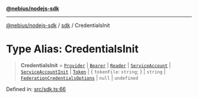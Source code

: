 [**@nebius/nodejs-sdk**](../../README.md)

---

[@nebius/nodejs-sdk](../../README.md) / [sdk](../README.md) / CredentialsInit

# Type Alias: CredentialsInit

> **CredentialsInit** = [`Provider`](../../runtime/authorization/provider/interfaces/Provider.md) \| [`Bearer`](../../runtime/token/classes/Bearer.md) \| [`Reader`](../../runtime/service_account/service_account/interfaces/Reader.md) \| [`ServiceAccount`](../../runtime/service_account/service_account/classes/ServiceAccount.md) \| [`ServiceAccountInit`](ServiceAccountInit.md) \| [`Token`](../../runtime/token/classes/Token.md) \| \{ `tokenFile`: `string`; \} \| `string` \| [`FederationCredentialsOptions`](FederationCredentialsOptions.md) \| `null` \| `undefined`

Defined in: [src/sdk.ts:66](https://github.com/nebius/nodejs-sdk/blob/2ec552fb564ad8fdbf78c4eb6e73ce9101501e8a/src/sdk.ts#L66)
